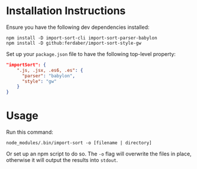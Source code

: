 # Installation Instructions
Ensure you have the following dev dependencies installed:
```console
npm install -D import-sort-cli import-sort-parser-babylon
npm install -D github:ferdaber/import-sort-style-gw
```

Set up your `package.json` file to have the following top-level property:
```json
"importSort": {
    ".js, .jsx, .es6, .es": {
      "parser": "babylon",
      "style": "gw"
    }
}
```

# Usage
Run this command:
```console
node_modules/.bin/import-sort -o [filename | directory]
```
Or set up an npm script to do so. The `-o` flag will overwrite the files in place, otherwise it will output the results into `stdout`.